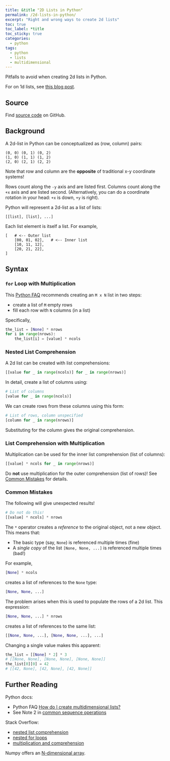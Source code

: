 ```yaml
---
title: &title "2D Lists in Python"
permalink: /2d-lists-in-python/
excerpt: "Right and wrong ways to create 2d lists"
toc: true
toc_label: *title
toc_sticky: true
categories:
  - python
tags:
  - python
  - lists
  - multidimensional
---
```


Pitfalls to avoid when creating 2d lists in Python.

For on 1d lists, see [this blog post](/lists-in-python/).


## Source

Find [source code](https://github.com/KevinWMatthews/python-lists-2d) on GitHub.


## Background

A 2d-list in Python can be conceptualized as (row, column) pairs:

```
(0, 0) (0, 1) (0, 2)
(1, 0) (1, 1) (1, 2)
(2, 0) (2, 1) (2, 2)
```

Note that row and column are the **opposite** of traditional x-y coordinate systems!

Rows count along the `-y` axis and are listed first.
Columns count along the `+x` axis and are listed second.
(Alternatively, you can do a coordinate rotation in your head:
`+x` is down, `+y` is right).

Python will represent a 2d-list as a list of lists:

```
[[list], [list], ...]
```

Each list element is itself a list. For example,

```
[   # <-- Outer list
    [00, 01, 02],   # <-- Inner list
    [10, 11, 12],
    [20, 21, 22],
]
```


## Syntax


### `for` Loop with Multiplication

This [Python FAQ](https://docs.python.org/3/faq/programming.html#faq-multidimensional-list)
recommends creating an `M x N` list in two steps:

  * create a list of `M` empty rows
  * fill each row with `N` columns (in a list)

Specifically,

```py
the_list = [None] * nrows
for i in range(nrows):
    the_list[i] = [value] * ncols
```


### Nested List Comprehension

A 2d list can be created with list comprehensions:

```py
[[value for _ in range(ncols)] for _ in range(nrows)]
```

In detail, create a list of columns using:

```py
# List of columns
[value for _ in range(ncols)]
```

We can create rows from these columns using this form:

```py
# List of rows, column unspecified
[column for _ in range(nrows)]
```

Substituting for the column gives the original comprehension.


### List Comprehension with Multiplication

Multiplication can be used for the inner list comprehension (list of columns):

```py
[[value] * ncols for _ in range(nrows)]
```

Do **not** use multiplication for the outer comprehension (list of rows)!
See [Common Mistakes](#common-mistakes) for details.


### Common Mistakes

The following will give unexpected results!

```py
# Do not do this!
[[value] * ncols] * nrows
```

The `*` operator creates a _reference_ to the original object, not a new object.
This means that:

  * The basic type (say, `None`) is referenced multiple times (fine)
  * A *single copy* of the list `[None, None, ...]` is referenced multiple times (bad!)

For example,

```py
[None] * ncols
```

creates a list of references to the `None` type:

```py
[None, None, ...]
```

The problem arises when this is used to populate the rows of a 2d list.
This expression:

```py
[None, None, ...] * nrows
```

creates a list of references to the same list:

```py
[[None, None, ...], [None, None, ...], ...]
```

Changing a single value makes this apparent:

```py
the_list = [[None] * 2] * 3
# [[None, None], [None, None], [None, None]]
the_list[0][0] = 42
# [[42, None], [42, None], [42, None]]
```


## Further Reading

Python docs:

  * Python FAQ [How do I create multidimensional lists?](https://docs.python.org/3/faq/programming.html#faq-multidimensional-list)
  * See Note 2 in [common sequence operations](https://docs.python.org/3/library/stdtypes.html#common-sequence-operations)

Stack Overflow:

  * [nested list comprehension](https://stackoverflow.com/questions/6667201/how-to-define-a-two-dimensional-array-in-python/6667288#6667288)
  * [nested for loops](https://stackoverflow.com/questions/6667201/how-to-define-a-two-dimensional-array-in-python/51217597#51217597)
  * [multiplication and comprehension](https://stackoverflow.com/questions/6667201/how-to-define-a-two-dimensional-array-in-python/31821855#31821855)

Numpy offers an [N-dimensional array](https://numpy.org/devdocs/reference/arrays.ndarray.html).
